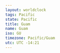 ```yaml
---
layout: worldclock
tags: Pacific
state: Pacific
title: Guam
name: Guam
iso: GU
timezone: Pacific/Guam
utc: UTC -14:21
---
```


